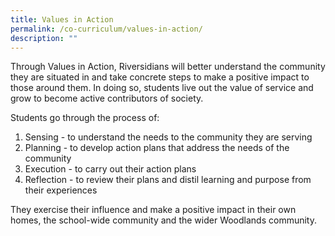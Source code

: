 ```yaml
---
title: Values in Action
permalink: /co-curriculum/values-in-action/
description: ""
---
```

Through Values in Action, Riversidians will better understand the community they are situated in and take concrete steps to make a positive impact to those around them. In doing so, students live out the value of service and grow to become active contributors of society.

  

Students go through the process of:

1.  Sensing - to understand the needs to the community they are serving
2.  Planning - to develop action plans that address the needs of the community
3.  Execution - to carry out their action plans
4.  Reflection - to review their plans and distil learning and purpose from their experiences

  

They exercise their influence and make a positive impact in their own homes, the school-wide community and the wider Woodlands community.
